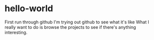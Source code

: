 # hello-world
First run through github
I'm trying out github to see what it's like
What I really want to do is browse the projects to see if there's anything interesting.

